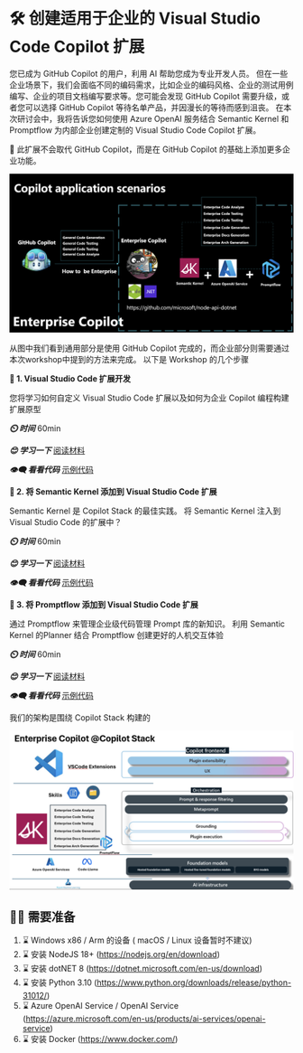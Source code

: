 # **🛠️ 创建适用于企业的 Visual Studio Code Copilot 扩展**

您已成为 GitHub Copilot 的用户，利用 AI 帮助您成为专业开发人员。 但在一些企业场景下，我们会面临不同的编码需求，比如企业的编码风格、企业的测试用例编写、企业的项目文档编写要求等。您可能会发现 GitHub Copilot 需要升级，或者您可以选择 GitHub Copilot 等待名单产品，并因漫长的等待而感到沮丧。 在本次研讨会中，我将告诉您如何使用 Azure OpenAI 服务结合 Semantic Kernel 和 Promptflow 为内部企业创建定制的 Visual Studio Code Copilot 扩展。

👀 此扩展不会取代 GitHub Copilot，而是在 GitHub Copilot 的基础上添加更多企业功能。

![image](/imgs/00/01.png)

从图中我们看到通用部分是使用 GitHub Copilot 完成的，而企业部分则需要通过本次workshop中提到的方法来完成。 以下是 Workshop 的几个步骤

**👣 1. Visual Studio Code 扩展开发**

您将学习如何自定义 Visual Studio Code 扩展以及如何为企业 Copilot 编程构建扩展原型


***⏲️ 时间***  60min

***😊 学习一下*** [阅读材料](./workshop/01/README.zh-cn.md)

***👁️‍🗨️ 看看代码*** [示例代码](./code/01)

**👣 2. 将 Semantic Kernel 添加到 Visual Studio Code 扩展**

Semantic Kernel 是 Copilot Stack 的最佳实践。 将 Semantic Kernel 注入到 Visual Studio Code 的扩展中？

***⏲️ 时间***  60min

***😊 学习一下*** [阅读材料](./workshop/02/README.zh-cn.md)

***👁️‍🗨️ 看看代码*** [示例代码](./code/02)


**👣 3. 将 Promptflow 添加到 Visual Studio Code 扩展**

通过 Promptflow 来管理企业级代码管理 Prompt 库的新知识。 利用 Semantic Kernel 的Planner 结合 Promptflow 创建更好的人机交互体验

***⏲️ 时间***  60min

***😊 学习一下*** [阅读材料](./workshop/03/README.zh-cn.md)

***👁️‍🗨️ 看看代码*** [示例代码](./code/03)

我们的架构是围绕 Copilot Stack 构建的

![image](/imgs/00/02.png)


## **🫵🫵 需要准备**

1. ⌛ Windows x86 / Arm 的设备 ( macOS / Linux 设备暂时不建议)
2. ⌛ 安装 NodeJS 18+ (https://nodejs.org/en/download)
3. ⌛ 安装 dotNET 8 (https://dotnet.microsoft.com/en-us/download)
4. ⌛ 安装 Python 3.10 (https://www.python.org/downloads/release/python-31012/) 
5. ⌛ Azure OpenAI Service / OpenAI Service (https://azure.microsoft.com/en-us/products/ai-services/openai-service)
6. ⌛ 安装 Docker (https://www.docker.com/)